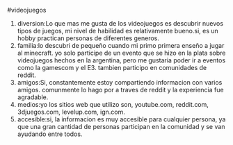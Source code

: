 #videojuegos
1. diversion:Lo que mas me gusta de los videojuegos es descubrir nuevos tipos de juegos, mi nivel de habilidad es relativamente bueno.si, es un hobby practican personas de diferentes generos.
2. familia:lo descubri de pequeño cuando mi primo primera enseño a jugar al minecraft. yo solo participe de un evento que se hizo en la plata sobre videojuegos hechos en la argentina, pero me gustaria poder ir a eventos como la gamescom y el E3. tambien participo en comunidades de reddit.
3. amigos:Si, constantemente estoy compartiendo informacion con varios amigos. comunmente lo hago por a traves de reddit y la experiencia fue agradable.
4. medios:yo los sitios web que utilizo son, youtube.com, reddit.com, 3djuegos.com, levelup.com, ign.com.
5. accesible:si, la informacion es muy accesible para cualquier persona, ya que una gran cantidad de personas participan en la comunidad y se van ayudando entre todos.
